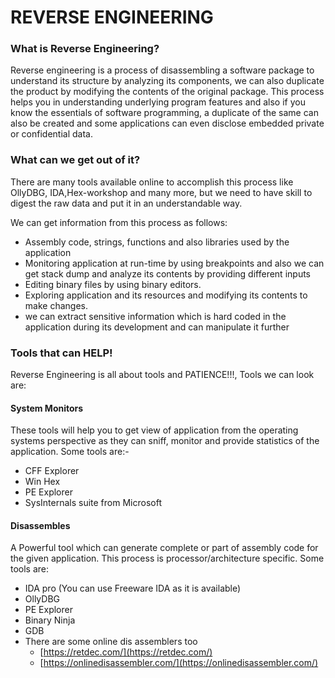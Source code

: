 # REVERSE ENGINEERING

### What is Reverse Engineering?

Reverse engineering is a process of disassembling a software package to understand its structure by analyzing its components, we can also duplicate the product by modifying the contents of the original package. This process helps you in understanding underlying program features and also if you know the essentials of software programming, a duplicate of the same can also be created and some applications can even disclose embedded private or confidential data.

### What can we get out of it?

There are many tools available online to accomplish this process like OllyDBG, IDA,Hex-workshop and many more, but we need  to have skill to digest the raw data and put it in an understandable way.

We can get information from this process as follows:

* Assembly code, strings, functions and also libraries used by the application
* Monitoring application at run-time by using breakpoints and also we can get stack dump and analyze its contents by providing different inputs
* Editing binary files by using binary editors.
* Exploring application and its resources and modifying its contents to make changes.
* we can extract sensitive information which is hard coded in the application during its development and can manipulate it further

### Tools that can HELP!

Reverse Engineering is all about tools and PATIENCE!!!, Tools we can look are:

#### **System Monitors** 

These tools will help you to get view of application from the  operating systems perspective as they can sniff, monitor and provide statistics of the application. Some tools are:-

* CFF Explorer
* Win Hex
* PE Explorer
* SysInternals suite from Microsoft

#### **Disassembles** 

A Powerful tool which can generate complete or part of assembly code for the given application. This process is processor/architecture specific. Some tools are:

* IDA pro \(You can use Freeware IDA as it is available\)
* OllyDBG
* PE Explorer
* Binary Ninja
* GDB
* There are some online dis assemblers too
  * [https://retdec.com/](https://retdec.com/)
  * [https://onlinedisassembler.com/](https://onlinedisassembler.com/)





